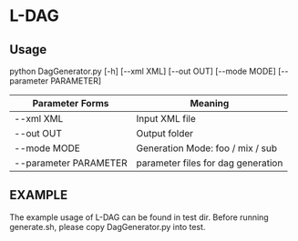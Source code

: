 # L-DAG
## Usage

  python DagGenerator.py [-h] [--xml XML] [--out OUT] [--mode MODE] [--parameter PARAMETER]
  
  | Parameter Forms | Meaning |
  | --------------- | ------- |
  |--xml XML        |     Input XML file |
  |--out OUT        |    Output folder|
  |--mode MODE      |     Generation Mode: foo / mix / sub|
  |--parameter PARAMETER| parameter files for dag generation|

## EXAMPLE

The example usage of L-DAG can be found in test dir. Before running generate.sh, please copy DagGenerator.py into test.

